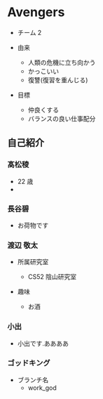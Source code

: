 # Avengers

- チーム 2
- 由来

  - 人類の危機に立ち向かう
  - かっこいい
  - 復讐(復習を重んじる)

- 目標
  - 仲良くする
  - バランスの良い仕事配分

## 自己紹介

### 髙松稜

- 22 歳
-

### 長谷碧

- お荷物です

### 渡辺 敬太

- 所属研究室

  - CS52 陰山研究室

- 趣味
  - お酒

### 小出

- 小出です.ああああ

### ゴッドキング

- ブランチ名
  - work_god
